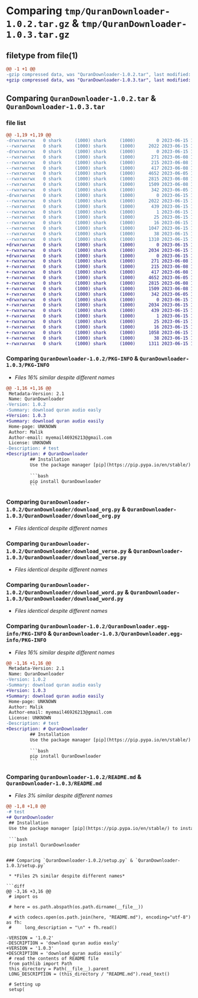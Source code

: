 # Comparing `tmp/QuranDownloader-1.0.2.tar.gz` & `tmp/QuranDownloader-1.0.3.tar.gz`

## filetype from file(1)

```diff
@@ -1 +1 @@
-gzip compressed data, was "QuranDownloader-1.0.2.tar", last modified: Thu Jun 15 14:29:26 2023, max compression
+gzip compressed data, was "QuranDownloader-1.0.3.tar", last modified: Thu Jun 15 14:31:18 2023, max compression
```

## Comparing `QuranDownloader-1.0.2.tar` & `QuranDownloader-1.0.3.tar`

### file list

```diff
@@ -1,19 +1,19 @@
-drwxrwxrwx   0 shark     (1000) shark     (1000)        0 2023-06-15 14:29:26.353409 QuranDownloader-1.0.2/
--rwxrwxrwx   0 shark     (1000) shark     (1000)     2022 2023-06-15 14:29:26.349427 QuranDownloader-1.0.2/PKG-INFO
-drwxrwxrwx   0 shark     (1000) shark     (1000)        0 2023-06-15 14:29:26.204411 QuranDownloader-1.0.2/QuranDownloader/
--rwxrwxrwx   0 shark     (1000) shark     (1000)      271 2023-06-08 13:31:10.000000 QuranDownloader-1.0.2/QuranDownloader/__init__.py
--rwxrwxrwx   0 shark     (1000) shark     (1000)      215 2023-06-08 13:19:03.000000 QuranDownloader-1.0.2/QuranDownloader/concurrent_req.py
--rwxrwxrwx   0 shark     (1000) shark     (1000)      417 2023-06-08 13:21:56.000000 QuranDownloader-1.0.2/QuranDownloader/consts.py
--rwxrwxrwx   0 shark     (1000) shark     (1000)     4652 2023-06-05 18:06:50.000000 QuranDownloader-1.0.2/QuranDownloader/download_org.py
--rwxrwxrwx   0 shark     (1000) shark     (1000)     2815 2023-06-08 14:20:12.000000 QuranDownloader-1.0.2/QuranDownloader/download_verse.py
--rwxrwxrwx   0 shark     (1000) shark     (1000)     1509 2023-06-08 13:30:37.000000 QuranDownloader-1.0.2/QuranDownloader/download_word.py
--rwxrwxrwx   0 shark     (1000) shark     (1000)      342 2023-06-05 18:08:56.000000 QuranDownloader-1.0.2/QuranDownloader/verse_key_converters.py
-drwxrwxrwx   0 shark     (1000) shark     (1000)        0 2023-06-15 14:29:26.325386 QuranDownloader-1.0.2/QuranDownloader.egg-info/
--rwxrwxrwx   0 shark     (1000) shark     (1000)     2022 2023-06-15 14:29:25.000000 QuranDownloader-1.0.2/QuranDownloader.egg-info/PKG-INFO
--rwxrwxrwx   0 shark     (1000) shark     (1000)      439 2023-06-15 14:29:25.000000 QuranDownloader-1.0.2/QuranDownloader.egg-info/SOURCES.txt
--rwxrwxrwx   0 shark     (1000) shark     (1000)        1 2023-06-15 14:29:25.000000 QuranDownloader-1.0.2/QuranDownloader.egg-info/dependency_links.txt
--rwxrwxrwx   0 shark     (1000) shark     (1000)       25 2023-06-15 14:29:25.000000 QuranDownloader-1.0.2/QuranDownloader.egg-info/requires.txt
--rwxrwxrwx   0 shark     (1000) shark     (1000)       16 2023-06-15 14:29:25.000000 QuranDownloader-1.0.2/QuranDownloader.egg-info/top_level.txt
--rwxrwxrwx   0 shark     (1000) shark     (1000)     1047 2023-06-15 14:27:08.000000 QuranDownloader-1.0.2/README.md
--rwxrwxrwx   0 shark     (1000) shark     (1000)       38 2023-06-15 14:29:26.354410 QuranDownloader-1.0.2/setup.cfg
--rwxrwxrwx   0 shark     (1000) shark     (1000)     1310 2023-06-15 14:28:44.000000 QuranDownloader-1.0.2/setup.py
+drwxrwxrwx   0 shark     (1000) shark     (1000)        0 2023-06-15 14:31:18.460538 QuranDownloader-1.0.3/
+-rwxrwxrwx   0 shark     (1000) shark     (1000)     2034 2023-06-15 14:31:18.456529 QuranDownloader-1.0.3/PKG-INFO
+drwxrwxrwx   0 shark     (1000) shark     (1000)        0 2023-06-15 14:31:18.322780 QuranDownloader-1.0.3/QuranDownloader/
+-rwxrwxrwx   0 shark     (1000) shark     (1000)      271 2023-06-08 13:31:10.000000 QuranDownloader-1.0.3/QuranDownloader/__init__.py
+-rwxrwxrwx   0 shark     (1000) shark     (1000)      215 2023-06-08 13:19:03.000000 QuranDownloader-1.0.3/QuranDownloader/concurrent_req.py
+-rwxrwxrwx   0 shark     (1000) shark     (1000)      417 2023-06-08 13:21:56.000000 QuranDownloader-1.0.3/QuranDownloader/consts.py
+-rwxrwxrwx   0 shark     (1000) shark     (1000)     4652 2023-06-05 18:06:50.000000 QuranDownloader-1.0.3/QuranDownloader/download_org.py
+-rwxrwxrwx   0 shark     (1000) shark     (1000)     2815 2023-06-08 14:20:12.000000 QuranDownloader-1.0.3/QuranDownloader/download_verse.py
+-rwxrwxrwx   0 shark     (1000) shark     (1000)     1509 2023-06-08 13:30:37.000000 QuranDownloader-1.0.3/QuranDownloader/download_word.py
+-rwxrwxrwx   0 shark     (1000) shark     (1000)      342 2023-06-05 18:08:56.000000 QuranDownloader-1.0.3/QuranDownloader/verse_key_converters.py
+drwxrwxrwx   0 shark     (1000) shark     (1000)        0 2023-06-15 14:31:18.432779 QuranDownloader-1.0.3/QuranDownloader.egg-info/
+-rwxrwxrwx   0 shark     (1000) shark     (1000)     2034 2023-06-15 14:31:17.000000 QuranDownloader-1.0.3/QuranDownloader.egg-info/PKG-INFO
+-rwxrwxrwx   0 shark     (1000) shark     (1000)      439 2023-06-15 14:31:17.000000 QuranDownloader-1.0.3/QuranDownloader.egg-info/SOURCES.txt
+-rwxrwxrwx   0 shark     (1000) shark     (1000)        1 2023-06-15 14:31:17.000000 QuranDownloader-1.0.3/QuranDownloader.egg-info/dependency_links.txt
+-rwxrwxrwx   0 shark     (1000) shark     (1000)       25 2023-06-15 14:31:17.000000 QuranDownloader-1.0.3/QuranDownloader.egg-info/requires.txt
+-rwxrwxrwx   0 shark     (1000) shark     (1000)       16 2023-06-15 14:31:17.000000 QuranDownloader-1.0.3/QuranDownloader.egg-info/top_level.txt
+-rwxrwxrwx   0 shark     (1000) shark     (1000)     1058 2023-06-15 14:30:47.000000 QuranDownloader-1.0.3/README.md
+-rwxrwxrwx   0 shark     (1000) shark     (1000)       38 2023-06-15 14:31:18.461560 QuranDownloader-1.0.3/setup.cfg
+-rwxrwxrwx   0 shark     (1000) shark     (1000)     1311 2023-06-15 14:31:01.000000 QuranDownloader-1.0.3/setup.py
```

### Comparing `QuranDownloader-1.0.2/PKG-INFO` & `QuranDownloader-1.0.3/PKG-INFO`

 * *Files 16% similar despite different names*

```diff
@@ -1,16 +1,16 @@
 Metadata-Version: 2.1
 Name: QuranDownloader
-Version: 1.0.2
-Summary: download quran audio easly
+Version: 1.0.3
+Summary: download quran audio easily
 Home-page: UNKNOWN
 Author: Malik
 Author-email: myemail46926213@gmail.com
 License: UNKNOWN
-Description: # test
+Description: # QuranDownloader
         ## Installation
         Use the package manager [pip](https://pip.pypa.io/en/stable/) to install QuranDownloader lib.
         
         ```bash
         pip install QuranDownloader
         ```
```

### Comparing `QuranDownloader-1.0.2/QuranDownloader/download_org.py` & `QuranDownloader-1.0.3/QuranDownloader/download_org.py`

 * *Files identical despite different names*

### Comparing `QuranDownloader-1.0.2/QuranDownloader/download_verse.py` & `QuranDownloader-1.0.3/QuranDownloader/download_verse.py`

 * *Files identical despite different names*

### Comparing `QuranDownloader-1.0.2/QuranDownloader/download_word.py` & `QuranDownloader-1.0.3/QuranDownloader/download_word.py`

 * *Files identical despite different names*

### Comparing `QuranDownloader-1.0.2/QuranDownloader.egg-info/PKG-INFO` & `QuranDownloader-1.0.3/QuranDownloader.egg-info/PKG-INFO`

 * *Files 16% similar despite different names*

```diff
@@ -1,16 +1,16 @@
 Metadata-Version: 2.1
 Name: QuranDownloader
-Version: 1.0.2
-Summary: download quran audio easly
+Version: 1.0.3
+Summary: download quran audio easily
 Home-page: UNKNOWN
 Author: Malik
 Author-email: myemail46926213@gmail.com
 License: UNKNOWN
-Description: # test
+Description: # QuranDownloader
         ## Installation
         Use the package manager [pip](https://pip.pypa.io/en/stable/) to install QuranDownloader lib.
         
         ```bash
         pip install QuranDownloader
         ```
```

### Comparing `QuranDownloader-1.0.2/README.md` & `QuranDownloader-1.0.3/README.md`

 * *Files 3% similar despite different names*

```diff
@@ -1,8 +1,8 @@
-# test
+# QuranDownloader
 ## Installation
 Use the package manager [pip](https://pip.pypa.io/en/stable/) to install QuranDownloader lib.
 
 ```bash
 pip install QuranDownloader
 ```
```

### Comparing `QuranDownloader-1.0.2/setup.py` & `QuranDownloader-1.0.3/setup.py`

 * *Files 2% similar despite different names*

```diff
@@ -3,16 +3,16 @@
 # import os
 
 # here = os.path.abspath(os.path.dirname(__file__))
 
 # with codecs.open(os.path.join(here, "README.md"), encoding="utf-8") as fh:
 #     long_description = "\n" + fh.read()
 
-VERSION = '1.0.2'
-DESCRIPTION = 'download quran audio easly'
+VERSION = '1.0.3'
+DESCRIPTION = 'download quran audio easily'
 # read the contents of README file
 from pathlib import Path
 this_directory = Path(__file__).parent
 LONG_DESCRIPTION = (this_directory / "README.md").read_text()
 
 # Setting up
 setup(
```

